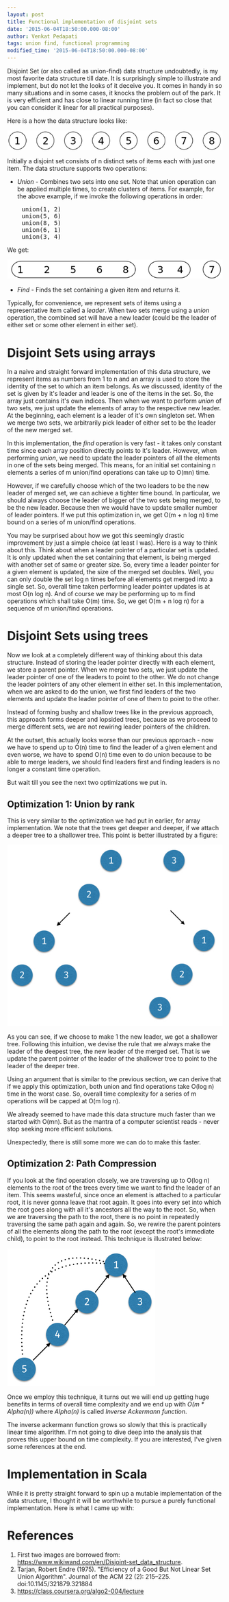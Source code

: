 ```yaml
---
layout: post
title: Functional implementation of disjoint sets
date: '2015-06-04T18:50:00.000-08:00'
author: Venkat Pedapati
tags: union find, functional programming
modified_time: '2015-06-04T18:50:00.000-08:00'
---
```


Disjoint Set (or also called as union-find) data structure undoubtedly, is my most favorite data structure till date. It is surprisingly simple
to illustrate and implement, but do not let the looks of it deceive you. It comes in handy in so many 
situations and in some cases, it knocks the problem out of the park. It is very efficient and has close to 
linear running time (in fact so close that you can consider it linear for all practical purposes).

Here is a how the data structure looks like:

![Initial State](/public/disjoint-sets-init.png)

Initially a disjoint set consists of n distinct sets of items each with just one item.
The data structure supports two operations:

* <i>Union</i> - Combines two sets into one set. Note that union operation can be applied multiple times, 
to create clusters of items. For example, for the above example, if we invoke the following operations in order:
<pre>
    union(1, 2)
    union(5, 6)
    union(8, 5)
    union(6, 1)
    union(3, 4)
</pre>
We get:

![Final State](/public/disjoint-sets-final.png)

* <i>Find</i> - Finds the set containing a given item and returns it.

Typically, for convenience, we represent sets of items using a representative item called a <i>leader</i>.
When two sets merge using a <i>union</i> operation, the combined set will have a new leader (could be the leader
of either set or some other element in either set).

Disjoint Sets using arrays
==========================

In a naive and straight forward implementation of this data structure, we represent items as numbers from 1 to n
and an array is used to store the identity of the set to which an item belongs. As we discussed, identity of the set
is given by it's leader and leader is one of the items in the set. So, the array just contains it's own indices. Then when
we want to perform <i>union</i> of two sets, we just update the elements of array to the respective new leader.
At the beginning, each element is a leader of it's own singleton set. When we merge two sets, we arbitrarily
pick leader of either set to be the leader of the new merged set.

In this implementation, the <i>find</i> operation is very fast - it takes only constant time since each array 
position directly points to it's leader. However, when performing <i>union</i>, we need to update the 
leader pointers of all the elements in one of the sets being merged. This means, for an initial set containing
n elements a series of m union/find operations can take up to O(mn) time.

However, if we carefully choose which of the two leaders to be the new leader of merged set, we can achieve
a tighter time bound. In particular, we should always choose the leader of bigger of the two sets being merged,
to be the new leader. Because then we would have to update smaller number of leader pointers. If we put 
this optimization in, we get O(m + n log n) time bound on a series of m union/find operations. 

You may be surprised about how we got this seemingly drastic improvement by just a simple choice (at least I was).
Here is a way to think about this. Think about when a leader pointer of a particular set is updated. It is only
updated when the set containing that element, is being merged with another set of same or greater size. So, 
every time a leader pointer for a given element is updated, the size of the merged set doubles. Well, you can 
only double the set log n times before all elements get merged into a single set. So, overall time taken
performing leader pointer updates is at most O(n log n). And of course we may be performing up to m find operations
which shall take O(m) time. So, we get O(m + n log n) for a sequence of m union/find operations.

Disjoint Sets using trees
=========================

Now we look at a completely different way of thinking about this data structure. Instead of storing the 
leader pointer directly with each element, we store a parent pointer. When we merge two sets, we just update 
the leader pointer of one of the leaders to point to the other. We do not change the leader pointers of any 
other element in either set. In this implementation, when we are asked to do the union, we first find leaders of 
the two elements and update the leader pointer of one of them to point to the other. 

Instead of forming bushy and shallow trees like in the previous approach, this approach forms deeper and lopsided
trees, because as we proceed to merge different sets, we are not rewiring leader pointers of the children.

At the outset, this actually looks worse than our previous approach - now we have to spend up to O(n) time
to find the leader of a given element and even worse, we have to spend O(n) time even to do union because
to be able to merge leaders, we should find leaders first and finding leaders is no longer a constant time 
operation.

But wait till you see the next two optimizations we put in. 

Optimization 1: Union by rank
-----------------------------

This is very similar to the optimization we had put in earlier, for array implementation. We note that the trees
get deeper and deeper, if we attach a deeper tree to a shallower tree. This point is better illustrated by a figure:

![Union by rank optimization](/public/disjoint-set-trees/disjoint-set-trees.jpeg)

As you can see, if we choose to make 1 the new leader, we got a shallower tree. Following this intuition,
we devise the rule that we always make the leader of the deepest tree, the new leader of the merged set. That is
we update the parent pointer of the leader of the shallower tree to point to the leader of the deeper tree.

Using an argument that is similar to the previous section, we can derive that if we apply this optimization, 
both union and find operations take O(log n) time in the worst case. So, overall time complexity for a series
of m operations will be capped at O(m log n).

We already seemed to have made this data structure much faster than we started with O(mn). But as the mantra
of a computer scientist reads - never stop seeking more efficient solutions. 

Unexpectedly, there is still some more we can do to make this faster.

Optimization 2: Path Compression
--------------------------------

If you look at the find operation closely, we are traversing up to O(log n) elements to the root of the trees
every time we want to find the leader of an item. This seems wasteful, since once an element is attached to a particular root,
it is never gonna leave that root again. It goes into every set into which the root goes along with all it's ancestors all the way to the root. 
So, when we are traversing the path to the root, there is no point in repeatedly traversing the same path again 
and again. So, we rewire the parent pointers of all the elements along the path to the root (except the root's 
immediate child), to point to the root instead. This technique is illustrated below:

![Path Compression](/public/disjoint-set-trees/path-compression.jpg)

Once we employ this technique, it turns out we will end up getting huge benefits in terms of overall time
complexity and we end up with <i>O(m * Alpha(n))</i> where <i>Alpha(n)</i> is called <i>Inverse Ackermann function</i>.

The inverse ackermann function grows so slowly that this is practically linear time algorithm. I'm not going to 
dive deep into the analysis that proves this upper bound on time complexity. If you are interested, I've given some
references at the end.

Implementation in Scala
=======================

While it is pretty straight forward to spin up a mutable implementation of the data structure, I thought
it will be worthwhile to pursue a purely functional implementation. Here is what I came up with:

<script src="https://gist.github.com/venustus/d2e4a404ce9cf037e4d8.js"></script>

References
==========


1. First two images are borrowed from: https://www.wikiwand.com/en/Disjoint-set_data_structure.
2. Tarjan, Robert Endre (1975). "Efficiency of a Good But Not Linear Set Union Algorithm". Journal of the ACM 22 (2): 215–225. doi:10.1145/321879.321884
3. https://class.coursera.org/algo2-004/lecture

<div style="width: 600px;">
    <script async src="//pagead2.googlesyndication.com/pagead/js/adsbygoogle.js"></script>
<!-- trial1 -->
<ins class="adsbygoogle"
     style="display:block"
     data-ad-client="ca-pub-5176759148011833"
     data-ad-slot="3647185309"
     data-ad-format="auto"></ins>
<script>
(adsbygoogle = window.adsbygoogle || []).push({});
</script>
</div>
